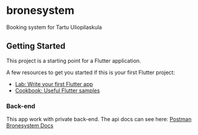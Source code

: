# bronesystem

Booking system for Tartu Uliopilaskula

## Getting Started

This project is a starting point for a Flutter application.

A few resources to get you started if this is your first Flutter project:

- [Lab: Write your first Flutter app](https://docs.flutter.dev/get-started/codelab)
- [Cookbook: Useful Flutter samples](https://docs.flutter.dev/cookbook)

### Back-end

This app work with private back-end. 
The api docs can see here: [Postman Bronesystem Docs](https://documenter.getpostman.com/view/19891867/UzR1L3FD#9979c455-b93d-4fce-ba2d-84ebf93a9558)
